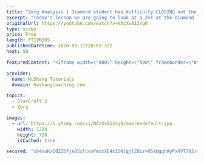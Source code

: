 ```yaml
---
title: "Zerg Analysis | Diamond student has difficulty CLOSING out the MATCH [Starcraft 2]"
excerpt: "Today's lesson we are going to look at a ZvT at the diamond level focusing on the Zerg Analysis. The zerg manages to get into a very strong position but has difficulty closing it out. Let's learn how we can approach this scenario better!  Zerg Analysis | Diamond student has difficulty CLOSING out the"
originalUrl: https://youtube.com/watch?v=NAzXv812sg0
type: video
price: Free
length: PT19M30S
publishedDateTime: 2020-09-11T20:02:33Z
heat: 50

featuredContent: "<iframe width=\"800\" height=\"500\" frameborder=\"0\" src=\"https://www.youtube.com/embed/NAzXv812sg0\" allow=\"accelerometer; autoplay; encrypted-media; gyroscope; picture-in-picture\" allowfullscreen></iframe>"

provider:
  name: HuShang Tutorials
  domain: hushangcoaching.com

topics:
  - StarCraft 2
  - Zerg

images:
  - url: https://i.ytimg.com/vi/NAzXv812sg0/maxresdefault.jpg
    width: 1280
    height: 720
    isCached: true

secured: "xh4vuKxI0ZZ6fjeO5xlcvsFmoxXE4s1SNlgjlZUiz+O5abgqhAyPxXVT70J/shsCmqNkSEnX+mSo6TnZbD/9u4MRfyia/b7a6e0L0NfQh/VwO+RmLC9U5RULoaqPIGVj3YQEM/kfC6aBBS7cPzM3KeHdYH+xDo5IKbN9VC/9iSsmXE8SyX/THKduSfBH5bLBQ0558VPvdb3qbfPflkpFfC1Rl4YS/QFphppdq02JduWDSB6cpBqYZ2f18XVgqQ6xwcXjqD5QwdudAsE2bOoUscFqCQfdP4Hyokzpv0CUD/Vn9zbZNFBgZxTNiUvZgDPd/ojb8FSUhcNgWNnOiiKXJ8gOPMCTFsHCcQEvZs3996ZyGnN65rQFMrmcwZvTcUtwBCAhPsrBD/qNfcbbl6yvyQjeAY6wqdK/5vvStzD6xrc=;H9iOJhHaNYwSlfP9ZMvsvA=="
---
```


